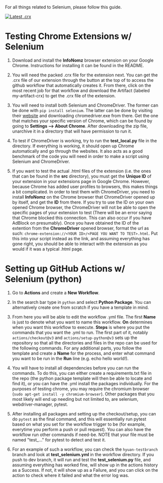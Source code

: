 For all things related to Selenium, please follow this guide.

[![Latest .crx](https://github.com/BU-Spark/se-info-nomz/actions/workflows/pack_crx.yml/badge.svg)](https://github.com/BU-Spark/se-info-nomz/actions/workflows/pack_crx.yml)

# Testing Chrome Extensions w/ Selenium
1. Download and install the **InfoNomz** browser extension on your Google Chrome. Instructions for installing it can be found in the README. 

2. You will need the packed .crx file for the extension next. You can get the .crx file of our extension through the button at the top of to access the github workflow that automatically creates it. From there, click on the most recent job for that workflow and download the Artifact (labeled my-artifact-crx) to get the .crx file of the extension.

3. You will need to install both Selenium and ChromeDriver. The former can be done with `pip install selenium`. The latter can be done by visiting their [website](https://chromedriver.chromium.org/downloads) and downloading chromedriver.exe from there. Get the one that matches your specific version of Chrome, which can be found by going to **Settings --> About Chrome**. After downloading the zip file, unarchive it in a directory that will have permission to run it.

4. To test if ChromeDriver is working, try to run the **test_local.py** file in the directory. If everything is working, it should open up Chrome automatically and go through the websites. It also acts as a good benchmark of the code you will need in order to make a script using Selenium and ChromeDriver.

5. If you want to test the actual .html files of the extension (i.e. the ones that can be found in the **src** directory), you must get the **Unique ID** of your extension in your extensions page in Google Chrome. However, because Chrome has added user profiles to browsers, this makes things a bit complicated. In order to test them with ChromeDriver, you need to install **InfoNomz** on the Chrome browser that ChromeDriver opened up by itself, and get the **ID** from there. If you try to use the ID on your own opened Chrome browser, the ChromeDriver will not be able to open the specific pages of your extension to test (There will be an error saying that Chrome blocked this connection. This can also occur if you have AdBlock on presumably). Once you have obtained the ID of the extention from the **ChromeDriver** opened browser, format the url as such: `chrome-extension://<YOUR ID>/<PAGE YOU WANT TO TEST>.html`. Put this into your script instead as the link, and assuming everything has gone right, you should be able to interact with the extension as you would if it was a typical .html page. 


# Setting up GitHub Actions w/ Selenium (python)
1. Go to **Actions** and create a **New Workflow**. 

2. In the search bar type in `python` and select **Python Package**. You can alternatively create one from scratch if you have a template in mind.

3. From here you will be able to edit the workflow .yml file. The first **Name** is just to denote what you want to name this workflow. **On** determines when you want this workflow to execute. **Steps** is where you put the commands that you want the .yml to run. The first part of it, notably `actions/checkout@v3` and `actions/setup-python@v3` sets up the repository so that all the directories and files in the repo can be used for the following commands. For any additional parts, you follow the template and create a **Name** for the process, and enter what command you want to be run in the **Run** line (e.g. echo hello world!). 

4. You will have to install all dependencies before you can run the commands. To do this, you can either create a requirements.txt file in the repo (the python package template will then be able to locate and find it), or you can have the .yml install the packages individually. For the purposes of testing chrome, you may require the chromium browser (`sudo apt-get install -y chromium-browser`). Other packages that you most likely will end up needing but not limited to, are selenium, webdriver-manager, pytest. 

5. After installing all packages and setting up the checkout/setup, you can do `pytest` as the final command, and this will essentially run pytest based on what you set for the workflow trigger to be (for example, everytime you perform a push or pull request). You can also have the workflow run other commands if need-be. NOTE that your file must be named "test_..." for pytest to detect and test it. 

6. For an example of such a workflow, you can check the `hyuan-testbranch` branch and look at **test_selenium.yml** in the workflow directory. If you push to dev branch, it will run and test the **test_selenium.py** file, and assuming everything has worked fine, will show up in the actions history as a Success. If not, it will show up as a Failure, and you can click on the action to check where it failed and what the error log was. 
